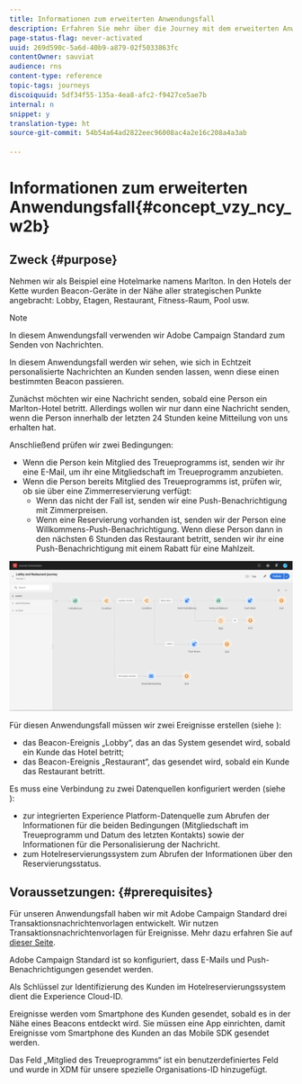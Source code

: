 ```yaml
---
title: Informationen zum erweiterten Anwendungsfall
description: Erfahren Sie mehr über die Journey mit dem erweiterten Anwendungsfall
page-status-flag: never-activated
uuid: 269d590c-5a6d-40b9-a879-02f5033863fc
contentOwner: sauviat
audience: rns
content-type: reference
topic-tags: journeys
discoiquuid: 5df34f55-135a-4ea8-afc2-f9427ce5ae7b
internal: n
snippet: y
translation-type: ht
source-git-commit: 54b54a64ad2822eec96008ac4a2e16c208a4a3ab

---
```



# Informationen zum erweiterten Anwendungsfall{#concept_vzy_ncy_w2b}

## Zweck {#purpose}

Nehmen wir als Beispiel eine Hotelmarke namens Marlton. In den Hotels der Kette wurden Beacon-Geräte in der Nähe aller strategischen Punkte angebracht: Lobby, Etagen, Restaurant, Fitness-Raum, Pool usw.

>[!NOTE]
>
>In diesem Anwendungsfall verwenden wir Adobe Campaign Standard zum Senden von Nachrichten.

In diesem Anwendungsfall werden wir sehen, wie sich in Echtzeit personalisierte Nachrichten an Kunden senden lassen, wenn diese einen bestimmten Beacon passieren.

Zunächst möchten wir eine Nachricht senden, sobald eine Person ein Marlton-Hotel betritt. Allerdings wollen wir nur dann eine Nachricht senden, wenn die Person innerhalb der letzten 24 Stunden keine Mitteilung von uns erhalten hat.

Anschließend prüfen wir zwei Bedingungen:

* Wenn die Person kein Mitglied des Treueprogramms ist, senden wir ihr eine E-Mail, um ihr eine Mitgliedschaft im Treueprogramm anzubieten.
* Wenn die Person bereits Mitglied des Treueprogramms ist, prüfen wir, ob sie über eine Zimmerreservierung verfügt:
   * Wenn das nicht der Fall ist, senden wir eine Push-Benachrichtigung mit Zimmerpreisen.
   * Wenn eine Reservierung vorhanden ist, senden wir der Person eine Willkommens-Push-Benachrichtigung. Wenn diese Person dann in den nächsten 6 Stunden das Restaurant betritt, senden wir ihr eine Push-Benachrichtigung mit einem Rabatt für eine Mahlzeit.

![](../assets/journeyuc2_29.png)

Für diesen Anwendungsfall müssen wir zwei Ereignisse erstellen (siehe [](../usecase/configuring-the-events.md)):

* das Beacon-Ereignis „Lobby“, das an das System gesendet wird, sobald ein Kunde das Hotel betritt;
* das Beacon-Ereignis „Restaurant“, das gesendet wird, sobald ein Kunde das Restaurant betritt.

Es muss eine Verbindung zu zwei Datenquellen konfiguriert werden (siehe [](../usecase/configuring-the-data-sources.md)):

* zur integrierten Experience Platform-Datenquelle zum Abrufen der Informationen für die beiden Bedingungen (Mitgliedschaft im Treueprogramm und Datum des letzten Kontakts) sowie der Informationen für die Personalisierung der Nachricht.
* zum Hotelreservierungssystem zum Abrufen der Informationen über den Reservierungsstatus.

## Voraussetzungen:  {#prerequisites}

Für unseren Anwendungsfall haben wir mit Adobe Campaign Standard drei Transaktionsnachrichtenvorlagen entwickelt. Wir nutzen Transaktionsnachrichtenvorlagen für Ereignisse. Mehr dazu erfahren Sie auf [dieser Seite](https://docs.adobe.com/content/help/de-DE/campaign-standard/using/communication-channels/transactional-messaging/about-transactional-messaging.html).

Adobe Campaign Standard ist so konfiguriert, dass E-Mails und Push-Benachrichtigungen gesendet werden.

Als Schlüssel zur Identifizierung des Kunden im Hotelreservierungssystem dient die Experience Cloud-ID.

Ereignisse werden vom Smartphone des Kunden gesendet, sobald es in der Nähe eines Beacons entdeckt wird. Sie müssen eine App einrichten, damit Ereignisse vom Smartphone des Kunden an das Mobile SDK gesendet werden.

Das Feld „Mitglied des Treueprogramms“ ist ein benutzerdefiniertes Feld und wurde in XDM für unsere spezielle Organisations-ID hinzugefügt.
